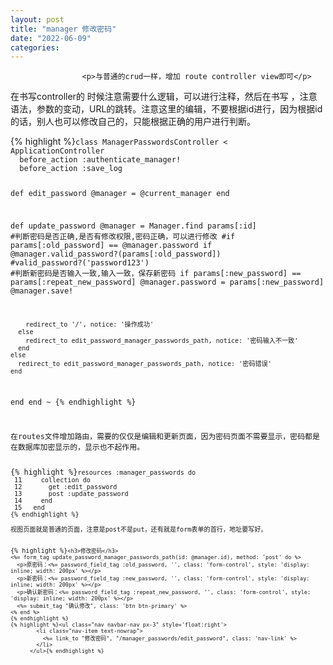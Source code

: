```yaml
---
layout: post
title: "manager 修改密码"
date: "2022-06-09"
categories: 
---
```


                    <p>与普通的crud一样，增加 route controller view即可</p> 
<p>在书写controller的 时候注意需要什么逻辑，可以进行注释，然后在书写 ，注意语法，参数的变动，URL的跳转。注意这里的编辑，不要根据id进行，因为根据id的话，别人也可以修改自己的，只能根据正确的用户进行判断。</p> 
{% highlight %}<code class="language-ruby">class ManagerPasswordsController &lt; ApplicationController
  before_action :authenticate_manager!
  before_action :save_log

  def edit_password
    @manager = @current_manager
  end 

  def update_password
    @manager = Manager.find params[:id]
    #判断密码是否正确,是否有修改权限,密码正确，可以进行修改
    #if params[:old_password] == @manager.password
    if @manager.valid_password?(params[:old_password])
      #valid_password?('password123')
      #判断新密码是否输入一致,输入一致，保存新密码
      if params[:new_password] == params[:repeat_new_password]
        @manager.password = params[:new_password]
        @manager.save!

        redirect_to '/', notice: '操作成功'
      else
        redirect_to edit_password_manager_passwords_path, notice: '密码输入不一致'
      end 
    else
      redirect_to edit_password_manager_passwords_path, notice: '密码错误'
    end 
  end 
end
~    {% endhighlight %} 
<p>在routes文件增加路由，需要的仅仅是编辑和更新页面，因为密码页面不需要显示，密码都是在数据库加密显示的，显示也不起作用。</p> 
{% highlight %}<code class="language-ruby">resources :manager_passwords do
 11     collection do
 12       get :edit_password
 13       post :update_password
 14     end 
 15   end
{% endhighlight %} 
<p>视图页面就是普通的页面，注意是post不是put，还有就是form表单的首行，地址要写好。</p> 
{% highlight %}<code class="language-html">&lt;h3&gt;修改密码&lt;/h3&gt;
&lt;%= form_tag update_password_manager_passwords_path(id: @manager.id), method: 'post' do %&gt;
  &lt;p&gt;原密码：&lt;%= password_field_tag :old_password, '', class: 'form-control', style: 'display: inline; width: 200px' %&gt;&lt;/p&gt;
  &lt;p&gt;新密码：&lt;%= password_field_tag :new_password, '', class: 'form-control', style: 'display: inline; width: 200px' %&gt;&lt;/p&gt;
  &lt;p&gt;确认新密码：&lt;%= password_field_tag :repeat_new_password, '', class: 'form-control', style: 'display: inline; width: 200px' %&gt;&lt;/p&gt;
  &lt;%= submit_tag "确认修改", class: 'btn btn-primary' %&gt;
&lt;% end %&gt;
{% endhighlight %} 
{% highlight %}&lt;ul class="nav navbar-nav px-3" style='float:right'&gt;
        &lt;li class="nav-item text-nowrap"&gt;
          &lt;%= link_to "修改密码", "/manager_passwords/edit_password", class: 'nav-link' %&gt;
        &lt;/li&gt;
      &lt;/ul&gt;{% endhighlight %} 
<p></p>
                
